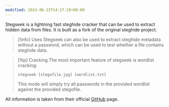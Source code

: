 ```yaml
---
modified: 2024-08-23T14:27:28+08:00
---
```

Stegseek is a lightning fast steghide cracker that can be used to extract hidden data from files. It is built as a fork of the original steghide project.

>[!info] Uses
>Stegseek can also be used to extract steghide metadata without a password, which can be used to test whether a file contains steghide data.

>[!tip] Cracking
>The most important feature of stegseek is wordlist cracking:
>
>```
>stegseek [stegofile.jpg] [wordlist.txt]
>```
>
>This mode will simply try all passwords in the provided wordlist against the provided stegofile.

All information is taken from their official [GitHub](https://github.com/RickdeJager/stegseek?tab=readme-ov-file) page.